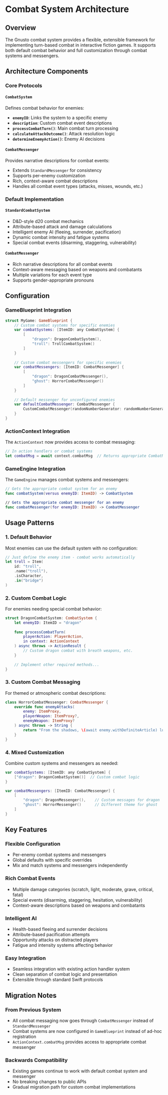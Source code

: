 # Combat System Architecture

## Overview

The Gnusto combat system provides a flexible, extensible framework for implementing turn-based combat in interactive fiction games. It supports both default combat behavior and full customization through combat systems and messengers.

## Architecture Components

### Core Protocols

#### `CombatSystem`
Defines combat behavior for enemies:
- **`enemyID`**: Links the system to a specific enemy
- **`description`**: Custom combat event descriptions
- **`processCombatTurn()`**: Main combat turn processing
- **`calculateAttackOutcome()`**: Attack resolution logic
- **`determineEnemyAction()`**: Enemy AI decisions

#### `CombatMessenger`
Provides narrative descriptions for combat events:
- Extends `StandardMessenger` for consistency
- Supports per-enemy customization
- Rich, context-aware combat descriptions
- Handles all combat event types (attacks, misses, wounds, etc.)

### Default Implementation

#### `StandardCombatSystem`
- D&D-style d20 combat mechanics
- Attribute-based attack and damage calculations
- Intelligent enemy AI (fleeing, surrender, pacification)
- Dynamic combat intensity and fatigue systems
- Special combat events (disarming, staggering, vulnerability)

#### `CombatMessenger`
- Rich narrative descriptions for all combat events
- Context-aware messaging based on weapons and combatants
- Multiple variations for each event type
- Supports gender-appropriate pronouns

## Configuration

### GameBlueprint Integration

```swift
struct MyGame: GameBlueprint {
    // Custom combat systems for specific enemies
    var combatSystems: [ItemID: any CombatSystem] {
        [
            "dragon": DragonCombatSystem(),
            "troll": TrollCombatSystem()
        ]
    }
    
    // Custom combat messengers for specific enemies
    var combatMessengers: [ItemID: CombatMessenger] {
        [
            "dragon": DragonCombatMessenger(),
            "ghost": HorrorCombatMessenger()
        ]
    }
    
    // Default messenger for unconfigured enemies
    var defaultCombatMessenger: CombatMessenger {
        CustomCombatMessenger(randomNumberGenerator: randomNumberGenerator)
    }
}
```

### ActionContext Integration

The `ActionContext` now provides access to combat messaging:

```swift
// In action handlers or combat systems
let combatMsg = await context.combatMsg  // Returns appropriate CombatMessenger
```

### GameEngine Integration

The `GameEngine` manages combat systems and messengers:

```swift
// Gets the appropriate combat system for an enemy
func combatSystem(versus enemyID: ItemID) -> CombatSystem

// Gets the appropriate combat messenger for an enemy  
func combatMessenger(for enemyID: ItemID) -> CombatMessenger
```

## Usage Patterns

### 1. Default Behavior
Most enemies can use the default system with no configuration:

```swift
// Just define the enemy item - combat works automatically
let troll = Item(
    id: "troll",
    .name("troll"),
    .isCharacter,
    .in("bridge")
)
```

### 2. Custom Combat Logic
For enemies needing special combat behavior:

```swift
struct DragonCombatSystem: CombatSystem {
    let enemyID: ItemID = "dragon"
    
    func processCombatTurn(
        playerAction: PlayerAction,
        in context: ActionContext
    ) async throws -> ActionResult {
        // Custom dragon combat with breath weapons, etc.
    }
    
    // Implement other required methods...
}
```

### 3. Custom Combat Messaging
For themed or atmospheric combat descriptions:

```swift
class HorrorCombatMessenger: CombatMessenger {
    override func enemyAttacks(
        enemy: ItemProxy,
        playerWeapon: ItemProxy?,
        enemyWeapon: ItemProxy?
    ) async throws -> String {
        return "From the shadows, \(await enemy.withDefiniteArticle) lunges!"
    }
}
```

### 4. Mixed Customization
Combine custom systems and messengers as needed:

```swift
var combatSystems: [ItemID: any CombatSystem] {
    ["dragon": DragonCombatSystem()]  // Custom combat logic
}

var combatMessengers: [ItemID: CombatMessenger] {
    [
        "dragon": DragonMessenger(),    // Custom messages for dragon
        "ghost": HorrorMessenger()      // Different theme for ghost
    ]
}
```

## Key Features

### Flexible Configuration
- Per-enemy combat systems and messengers
- Global defaults with specific overrides
- Mix and match systems and messengers independently

### Rich Combat Events
- Multiple damage categories (scratch, light, moderate, grave, critical, fatal)
- Special events (disarming, staggering, hesitation, vulnerability)
- Context-aware descriptions based on weapons and combatants

### Intelligent AI
- Health-based fleeing and surrender decisions
- Attribute-based pacification attempts
- Opportunity attacks on distracted players
- Fatigue and intensity systems affecting behavior

### Easy Integration
- Seamless integration with existing action handler system
- Clean separation of combat logic and presentation
- Extensible through standard Swift protocols

## Migration Notes

### From Previous System
- All combat messaging now goes through `CombatMessenger` instead of `StandardMessenger`
- Combat systems are now configured in `GameBlueprint` instead of ad-hoc registration
- `ActionContext.combatMsg` provides access to appropriate combat messenger

### Backwards Compatibility
- Existing games continue to work with default combat system and messenger
- No breaking changes to public APIs
- Gradual migration path for custom combat implementations